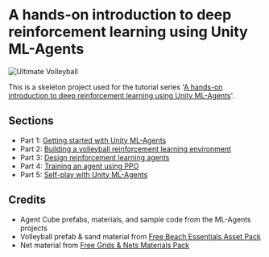 # A hands-on introduction to deep reinforcement learning using Unity ML-Agents

![Ultimate Volleyball](https://www.gocoder.one/static/ultimate-volleyball-eb08a31356cf6a5add9ad2b3ec76cfc6.gif)

This is a skeleton project used for the tutorial series '[A hands-on introduction to deep reinforcement learning using Unity ML-Agents](https://www.gocoder.one/blog/hands-on-introduction-to-deep-reinforcement-learning?s=uvb)'. 

## Sections

- Part 1: [Getting started with Unity ML-Agents](https://www.gocoder.one/blog/introduction-to-unity-ml-agents?s=uvb)
- Part 2: [Building a volleyball reinforcement learning environment](https://www.gocoder.one/blog/build-a-reinforcement-learning-environment-using-unity-mlagents?s=uvb)
- Part 3: [Design reinforcement learning agents](https://www.gocoder.one/blog/designing-reinforcement-learning-agents-using-unity-ml-agents?s=uvb)
- Part 4: [Training an agent using PPO](https://www.gocoder.one/blog/training-agents-using-ppo-with-unity-ml-agents?s=uvb)
- Part 5: [Self-play with Unity ML-Agents](https://www.gocoder.one/blog/competitive-self-play-unity-ml-agents?s=uvb)

## Credits
- Agent Cube prefabs, materials, and sample code from the ML-Agents projects
- Volleyball prefab & sand material from [Free Beach Essentials Asset Pack](https://assetstore.unity.com/packages/3d/props/free-beach-essentials-asset-pack-131149)
- Net material from [Free Grids & Nets Materials Pack](https://assetstore.unity.com/packages/2d/textures-materials/yughues-free-grids-nets-materials-13004)

